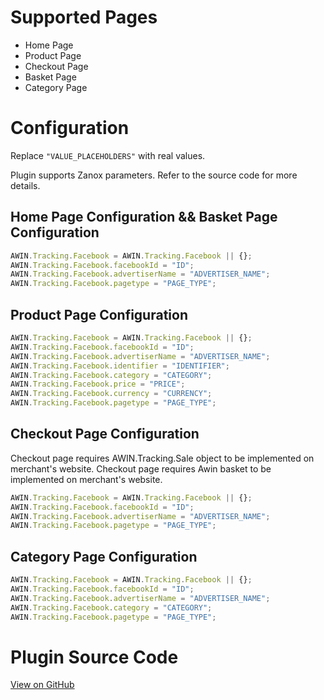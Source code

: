 
# Supported Pages

- Home Page
- Product Page
- Checkout Page
- Basket Page
- Category Page

# Configuration

Replace `"VALUE_PLACEHOLDERS"` with real values.

Plugin supports Zanox parameters. Refer to the source code for more
details.

## Home Page Configuration && Basket Page Configuration

``` javascript
AWIN.Tracking.Facebook = AWIN.Tracking.Facebook || {};
AWIN.Tracking.Facebook.facebookId = "ID";
AWIN.Tracking.Facebook.advertiserName = "ADVERTISER_NAME";
AWIN.Tracking.Facebook.pagetype = "PAGE_TYPE";
```



## Product Page Configuration

``` javascript
AWIN.Tracking.Facebook = AWIN.Tracking.Facebook || {};
AWIN.Tracking.Facebook.facebookId = "ID";
AWIN.Tracking.Facebook.advertiserName = "ADVERTISER_NAME";
AWIN.Tracking.Facebook.identifier = "IDENTIFIER";
AWIN.Tracking.Facebook.category = "CATEGORY";
AWIN.Tracking.Facebook.price = "PRICE";
AWIN.Tracking.Facebook.currency = "CURRENCY";
AWIN.Tracking.Facebook.pagetype = "PAGE_TYPE";
```



## Checkout Page Configuration

Checkout page requires AWIN.Tracking.Sale object to be implemented on
merchant's website. Checkout page requires Awin basket to be implemented
on merchant's website.

``` javascript
AWIN.Tracking.Facebook = AWIN.Tracking.Facebook || {};
AWIN.Tracking.Facebook.facebookId = "ID";
AWIN.Tracking.Facebook.advertiserName = "ADVERTISER_NAME";
AWIN.Tracking.Facebook.pagetype = "PAGE_TYPE";
```



## Category Page Configuration

``` javascript
AWIN.Tracking.Facebook = AWIN.Tracking.Facebook || {};
AWIN.Tracking.Facebook.facebookId = "ID";
AWIN.Tracking.Facebook.advertiserName = "ADVERTISER_NAME";
AWIN.Tracking.Facebook.category = "CATEGORY";
AWIN.Tracking.Facebook.pagetype = "PAGE_TYPE";
```



# Plugin Source Code

[View on
GitHub](https://github.com/awin/awin-tracking/blob/master/web/thirdparty/facebook.js)
